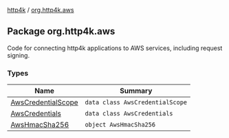 [http4k](../index.md) / [org.http4k.aws](./index.md)

## Package org.http4k.aws

Code for connecting http4k applications to AWS services, including request signing.

### Types

| Name | Summary |
|---|---|
| [AwsCredentialScope](-aws-credential-scope/index.md) | `data class AwsCredentialScope` |
| [AwsCredentials](-aws-credentials/index.md) | `data class AwsCredentials` |
| [AwsHmacSha256](-aws-hmac-sha256/index.md) | `object AwsHmacSha256` |
